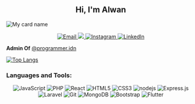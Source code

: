<h2 align="center"> Hi, I'm Alwan</h2>

![My card name](https://cardivo.vercel.app/api?name=Wanrabbae&description=Hi,%20i%27m%20a%20Full-stack%20developer%20and%20i%27m%2020%20y.o.%20Nice%20to%20meet%20you%20%F0%9F%91%8B&image=https://avatars.githubusercontent.com/u/71312587?v=4&backgroundColor=%231d1f28&pattern=brickWall&colorPattern=%23EFF4F6&opacity=0.05&fontColor=%23eff4f6)

<div align="center">
  <a href="mailto:alwanrabbae@gmail.com" target="_blank">
    <img src="https://img.shields.io/badge/-Gmail-c14438?style=for-the-badge&logo=Gmail&logoColor=white" alt="Email" />
  </a>
  <a href="https://twitter.com/Wan81295896?s=09" target="_blank">
    <img src="https://img.shields.io/badge/twitter-%231DA1F2?&style=for-the-badge&logo=twitter&logoColor=white" />
  </a>
  <a href="https://instagram.com/imalwan_" target="_blank">
    <img src="https://img.shields.io/badge/-Instagram-e4405f?style=for-the-badge&logo=instagram&logoColor=white" alt="Instagram" />
  </a>
  <a href="https://linkedin.com/in/akhmad-alwan-rabbani-b75467205" target="_blank">
    <img src="https://img.shields.io/badge/LinkedIn-%230077B5.svg?&style=for-the-badge&logo=linkedin&logoColor=white" alt="LinkedIn" />
  </a>
</div>


**Admin Of** [@programmer.idn](https://www.instagram.com/programmer.idn/)
<!--
### GitHub Stats
  [![](https://github-readme-stats.vercel.app/api?username=wanrabbae&show_icons=true&count_private=true&include_all_commits=true&theme=cobalt)](https://github.com/anuraghazra/github-readme-stats)

-->
  [![Top Langs](https://github-readme-stats.vercel.app/api/top-langs/?username=wanrabbae&layout=compact&theme=cobalt)](https://github.com/anuraghazra/github-readme-stats)
### Languages and Tools:

<div align="center">
<img alt="JavaScript" src="https://img.shields.io/badge/javascript%20-%fff538.svg?&style=for-the-badge&logo=javascript&logoColor=white&color=yellow"/>
<img alt="PHP" src="https://img.shields.io/badge/php%20-%23474A8A.svg?&style=for-the-badge&logo=php&logoColor=white"/>
<img alt="React" src="https://img.shields.io/badge/react js%20-%2314354C.svg?&style=for-the-badge&logo=react&logoColor=white"/>
<img alt="HTML5" src="https://img.shields.io/badge/html5%20-%23E34F26.svg?&style=for-the-badge&logo=html5&logoColor=white"/>
<img alt="CSS3" src="https://img.shields.io/badge/css3%20-%231572B6.svg?&style=for-the-badge&logo=css3&logoColor=white"/>
<img alt="nodejs" src="https://img.shields.io/badge/node js%20-%233c873a.svg?&style=for-the-badge&logo=node.js&logoColor=white"/>
<img alt="Express.js" src="https://img.shields.io/badge/express js%20-%23ffff.svg?&style=for-the-badge&logo=epxress.js&logoColor=white"/>
<img alt="Laravel" src="https://img.shields.io/badge/laravel%20-%23F05033.svg?&style=for-the-badge&logo=laravel&logoColor=white"/>
<img alt="Git" src="https://img.shields.io/badge/git%20-%23F05033.svg?&style=for-the-badge&logo=git&logoColor=white"/>
<img alt="MongoDB" src ="https://img.shields.io/badge/MongoDB-%234ea94b.svg?&style=for-the-badge&logo=mongodb&logoColor=white"/>
<img alt="Bootstrap" src="https://img.shields.io/badge/bootstrap%20-%23563D7C.svg?&style=for-the-badge&logo=bootstrap&logoColor=white"/>
  <img alt="Flutter" src="https://img.shields.io/badge/flutter%20-%2342A5F5.svg?&style=for-the-badge&logo=flutter&logoColor=white"/>
<!-- <img alt="jQuery" src="https://img.shields.io/badge/jquery%20-%230769AD.svg?&style=for-the-badge&logo=jquery&logoColor=white"/> -->
</div>

<br />

<!--
**wanrabbae/wanrabbae** is a ✨ _special_ ✨ repository because its `README.md` (this file) appears on your GitHub profile.

Here are some ideas to get you started:

- 🔭 I’m currently working on ...
- 🌱 I’m currently learning ...
- 👯 I’m looking to collaborate on ...
- 🤔 I’m looking for help with ...
- 💬 Ask me about ...
- 📫 How to reach me: ...
- 😄 Pronouns: ...
- ⚡ Fun fact: ...
-->
